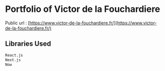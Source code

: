 # Portfolio of Victor de la Fouchardiere

Public url : [https://www.victor-de-la-fouchardiere.fr/](https://www.victor-de-la-fouchardiere.fr/)

## Libraries Used

```sh
React.js
Next.js
Now
```
